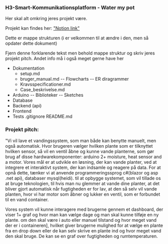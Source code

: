 ### H3-Smart-Kommunikationsplatform - Water my pot

Her skal alt omkring jeres projekt være. 

Projekt kan findes her: ["Notion link"](https://mercantec.notion.site/Projekt-H3-IoT-og-Serverside-med-Christoffer-og-Kasper-e8980638a8584a72b0c7d718252dbba4?pvs=4)


Dette er mappe strukturen (i er velkommen til at ændre i den, men så opdater dette dokument)

Fjern denne forklarende tekst men behold mappe struktur og skriv jeres projekt pitch. Andet info må i også meget gerne have her

- Dokumentation
	- setup.md
	- bruger_manual.md
	-- Flowcharts
	-- ER diragrammer
	- Kravsspecificationer.md
	- Case_beskrivelse.md
- Arduino
	-- Biblioteker
	-- Sketches
- Database
- Backend (api)
- Frontend
- Tests
.gitignore
README.md

### Projekt pitch:

"Vi vil lave et vandingssystem, som man både kan benytte manuelt, men også automatisk. Hvor brugeren vælger hvilken plante som er tilknyttet hvilken sensor, så vil en ventil åbne og kunne vande planterne, som gør brug af disse hardwarekomponenter: arduino 2+ moisture, heat sensor and a motor. Vores mål er at udvikle en løsning, der kan vande planter, ved at integrere et interaktivt system, der kan indsamle og reagere på data. For at opnå dette, tænker vi at anvende  programmeringssprog c#(blazor og asp .net api), databaser mysql(heidi). til at opbygge systemet, som vil tillade os at bruge teknologien, til hvis man nu glemmer at vande dine planter, at det bliver gjort automatisk når fugtigheden er for lav, at den så selv vil vande planten, hvor vi har motor som åbner og lukker en ventil, som er forbundet til en vand container.

Vores system vil kunne interagere med brugerne gennem et dashboard, der viser 1+ graf og hvor man kan vælge dage og man skal kunne tilføje en ny plante. om den skal være i auto eller manuel tilstand og hvor meget vand der er i containeren], hvilket giver brugerne mulighed for at  vælge en plante fra en drop down eller de kan selv skrive en plante ind og hvor meget vand den skal bruge. De kan se en graf over fugtigheden og rumtemperaturen.

